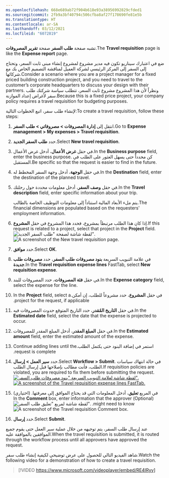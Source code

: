 ```yaml
---
ms.openlocfilehash: 668e689ab72f904b618e93a38956992829cfded1
ms.sourcegitcommit: 2fb9a3bf40794c506cfba8af27f178690fe81e5b
ms.translationtype: HT
ms.contentlocale: ar-SA
ms.lasthandoff: 03/12/2021
ms.locfileid: "6072819"
---
```

<span data-ttu-id="6865e-101">تشبه صفحة **طلب السفر** صفحة **‏‏تقرير المصروفات**.</span><span class="sxs-lookup"><span data-stu-id="6865e-101">The **Travel requisition** page is like the **Expense report** page.</span></span> 

<span data-ttu-id="6865e-102">ضع في اعتبارك سيناريو تكون فيه مدير مشروع لمشروع إنشاء مبنى ثابت السعر، وتحتاج إلى السفر إلى المركز الرئيسي لشركة العميل لمناقشة التصميم الخاص بك مع شركائها.</span><span class="sxs-lookup"><span data-stu-id="6865e-102">Consider a scenario where you are a project manager for a fixed priced building construction project, and you need to travel to the customer’s corporate headquarters to discuss your design with their partners.</span></span> <span data-ttu-id="6865e-103">ونظراً لأن هذا المشروع مشروع ثابت السعر، تتطلب سياسة شركتك طلب سفر لأغراض إعداد الموازنة.</span><span class="sxs-lookup"><span data-stu-id="6865e-103">Because this is a fixed price project, your company policy requires a travel requisition for budgeting purposes.</span></span>

<span data-ttu-id="6865e-104">لإنشاء طلب سفر، اتبع الخطوات التالية:</span><span class="sxs-lookup"><span data-stu-id="6865e-104">To create a travel requisition, follow these steps:</span></span>

1.  <span data-ttu-id="6865e-105">انتقل إلى **إدارة المصروفات > مصروفاتي > طلب السفر**.</span><span class="sxs-lookup"><span data-stu-id="6865e-105">Go to **Expense management > My expenses > Travel requisition**.</span></span>
2.  <span data-ttu-id="6865e-106">حدد **طلب السفر الجديد**.</span><span class="sxs-lookup"><span data-stu-id="6865e-106">Select **New travel requisition**.</span></span>
3.  <span data-ttu-id="6865e-107">في حقل **غرض الأعمال**، أدخل غرض الأعمال.</span><span class="sxs-lookup"><span data-stu-id="6865e-107">In the **Business purpose** field, enter the business purpose.</span></span> <span data-ttu-id="6865e-108">كن محدداً حتى يسهل العثور على الطلب في المستقبل.</span><span class="sxs-lookup"><span data-stu-id="6865e-108">Be specific so that the request is easier to find in the future.</span></span>
4.  <span data-ttu-id="6865e-109">في حقل **‏‏الوجهة**، أدخل وجهة السفر المخطط له.</span><span class="sxs-lookup"><span data-stu-id="6865e-109">In the **Destination** field, enter the destination of the planned travel.</span></span>
5.  <span data-ttu-id="6865e-110">في حقل **وصف السفر**، أدخل معلومات محددة حول رحلتك.</span><span class="sxs-lookup"><span data-stu-id="6865e-110">In the **Travel description** field, enter specific information about your trip.</span></span>
    
    <span data-ttu-id="6865e-111">يتم ملء الأبعاد المالية استناداً إلى معلومات التوظيف الخاصة بالطالب.</span><span class="sxs-lookup"><span data-stu-id="6865e-111">The financial dimensions are populated based on the requesters' employment information.</span></span>
    
6.  <span data-ttu-id="6865e-112">إذا كان هذا الطلب مرتبطاً بمشروع، فحدد هذا المشروع في حقل **المشروع**.</span><span class="sxs-lookup"><span data-stu-id="6865e-112">If this request is related to a project, select that project in the **Project** field.</span></span>
    <span data-ttu-id="6865e-113">![لقطة شاشة لصفحة "طلب السفر الجديد".](../media/new-travel-requisition-ss.png)</span><span class="sxs-lookup"><span data-stu-id="6865e-113">![A screenshot of the New travel requisition page.](../media/new-travel-requisition-ss.png)</span></span>
8.  <span data-ttu-id="6865e-114">حدد **موافق**.</span><span class="sxs-lookup"><span data-stu-id="6865e-114">Select **OK**.</span></span>
9.  <span data-ttu-id="6865e-115">في علامة التبويب السريعة **بنود مصروفات طلب السفر**، حدد **مصروفات طلب جديدة**.</span><span class="sxs-lookup"><span data-stu-id="6865e-115">In the **Travel requisition expense lines** FastTab, select **New requisition expense**.</span></span>
10. <span data-ttu-id="6865e-116">في حقل **‏‏فئة المصروفات**، حدد المصروفات للبند.</span><span class="sxs-lookup"><span data-stu-id="6865e-116">In the **Expense category** field, select the expense for the line.</span></span>
11. <span data-ttu-id="6865e-117">في حقل **‬‏‫المشروع**، حدد مشروعاً للطلب، إن أمكن.</span><span class="sxs-lookup"><span data-stu-id="6865e-117">In the **Project** field, select a project for the request, if applicable.</span></span>
12. <span data-ttu-id="6865e-118">في حقل **التاريخ المُقدر**، حدد التاريخ المتوقع حدوث المصروفات فيه.</span><span class="sxs-lookup"><span data-stu-id="6865e-118">In the **Estimated date** field, select the date that the expense is projected to occur.</span></span>
13. <span data-ttu-id="6865e-119">في حقل **المبلغ المقدر**، أدخل المبلغ المقدر للمصروفات.</span><span class="sxs-lookup"><span data-stu-id="6865e-119">In the **Estimated amount** field, enter the estimated amount of the expense.</span></span>
14. <span data-ttu-id="6865e-120">استمر في إضافة ‏‫البنود حتى يكتمل الطلب.</span><span class="sxs-lookup"><span data-stu-id="6865e-120">Continue adding lines until the request is complete.</span></span>
15. <span data-ttu-id="6865e-121">حدد **سير العمل > ‏‏إرسال**.</span><span class="sxs-lookup"><span data-stu-id="6865e-121">Select **Workflow > Submit**.</span></span> <span data-ttu-id="6865e-122">في حالة انتهاك سياسات الطلب، فأنت مطالب بإصلاحها قبل إرسال الطلب.</span><span class="sxs-lookup"><span data-stu-id="6865e-122">If requisition policies are violated, you are required to fix them before submitting the request.</span></span>
    <span data-ttu-id="6865e-123">[![لقطة شاشة لعلامة التبويب السريعة "بنود مصروفات طلب السفر".](../media/travel-requisition-lines-ss.png)](../media/travel-requisition-lines-ss.png#lightbox)</span><span class="sxs-lookup"><span data-stu-id="6865e-123">[![A screenshot of the Travel requisition expense lines FastTab.](../media/travel-requisition-lines-ss.png)](../media/travel-requisition-lines-ss.png#lightbox)</span></span>
16. <span data-ttu-id="6865e-124">(اختياري) في المربع **تعليق**، أدخل المعلومات التي قد يحتاج ‏‫الموافق إلى معرفتها.</span><span class="sxs-lookup"><span data-stu-id="6865e-124">(Optional) In the **Comment** box, enter information that the approver might need to know.</span></span>
    <span data-ttu-id="6865e-125">![لقطة شاشة لمربع "تعليق طلب السفر".](../media/travel-requisition-submit-ss.png)</span><span class="sxs-lookup"><span data-stu-id="6865e-125">![A screenshot of the Travel requisition Comment box.](../media/travel-requisition-submit-ss.png)</span></span>
17. <span data-ttu-id="6865e-126">حدد **إرسال**.</span><span class="sxs-lookup"><span data-stu-id="6865e-126">Select **Submit**.</span></span>

<span data-ttu-id="6865e-127">عند إرسال طلب السفر، يتم توجيهه من خلال عملية سير العمل حتى يقوم جميع الموافقين بالموافقة عليه.</span><span class="sxs-lookup"><span data-stu-id="6865e-127">When the travel requisition is submitted, it is routed through the workflow process until all approvers have approved the request.</span></span>

<span data-ttu-id="6865e-128">شاهد الفيديو التالي للحصول على عرض توضيحي لكيفية إنشاء طلب سفر.</span><span class="sxs-lookup"><span data-stu-id="6865e-128">Watch the following video for a demonstration of how to create a travel requisition.</span></span>
 > [!VIDEO https://www.microsoft.com/videoplayer/embed/RE4IRyv]

